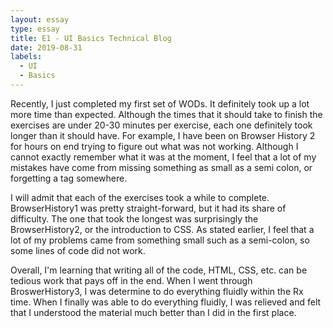 ```yaml
---
layout: essay
type: essay
title: E1 - UI Basics Technical Blog
date: 2019-08-31
labels:
  - UI
  - Basics
---
```


Recently, I just completed my first set of WODs. It definitely took up a lot more time than expected. Although the times that it should take to finish the exercises are under 20-30 minutes per exercise, each one definitely took longer than it should have. For example, I have been on Browser History 2 for hours on end trying to figure out what was not working. Although I cannot exactly remember what it was at the moment, I feel that a lot of my mistakes have come from missing something as small as a semi colon, or forgetting a tag somewhere.

I will admit that each of the exercises took a while to complete. BrowserHistory1 was pretty straight-forward, but it had its share of difficulty. The one that took the longest was surprisingly the BrowserHistory2, or the introduction to CSS. As stated earlier, I feel that a lot of my problems came from something small such as a semi-colon, so some lines of code did not work. 

Overall, I'm learning that writing all of the code, HTML, CSS, etc. can be tedious work that pays off in the end. When I went through BroswerHistory3, I was determine to do everything fluidly within the Rx time. When I finally was able to do everything fluidly, I was relieved and felt that I understood the material much better than I did in the first place.
